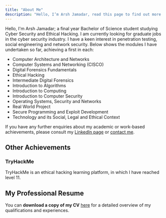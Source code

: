 ```yaml
---
title: "About Me"
description: "Hello, I’m Arsh Jamadar, read this page to find out more about me!"
---
```


Hello, I'm Arsh Jamadar; a final year Bachelor of Science student studying Cyber Security and Ethical Hacking. I am currently looking for graduate jobs in the cyber security industry. I have a keen interest in penetration testing, social engineering and network security. Below shows the modules I have undertaken so far, achieving a first in each:

- Computer Architecture and Networks
- Computer Systems and Networking (CISCO)
- Digital Forensics Fundamentals
- Ethical Hacking
- Intermediate Digital Forensics
- Introduction to Algorithms
- Introduction to Computing
- Introduction to Computer Security
- Operating Systems, Security and Networks
- Real World Project
- Secure Programming and Exploit Development
- Technology and its Social, Legal and Ethical Context

If you have any further enquiries about my academic or work-based achievements, please consult my [LinkedIn page](https://www.linkedin.com/in/arsh-jamadar/) or [contact me](/contact).

## Other Achievements

### TryHackMe

TryHackMe is an ethical hacking learning platform, in which I have reached level 11.

<script src="https://tryhackme.com/badge/203421"></script>

## My Professional Resume

You can **download a copy of my CV** [here](https://github.com/arshjamadar/arshjamadar.github.io/raw/main/content/about/Arsh_CV.pdf) for a detailed overview of my qualifications and experiences.